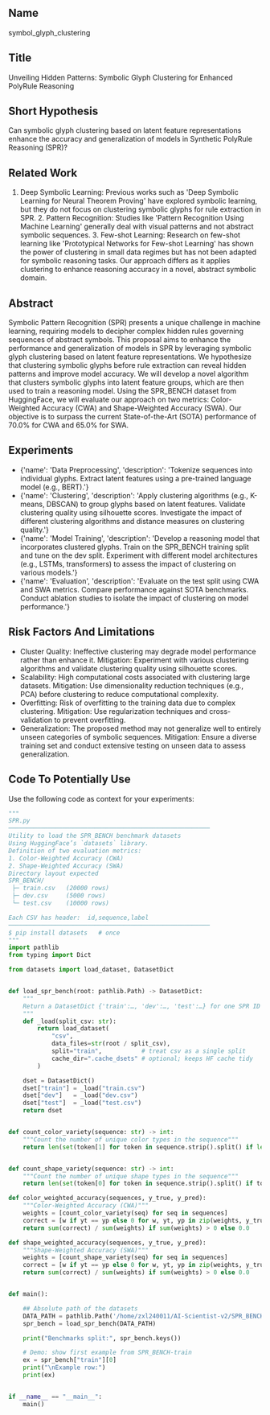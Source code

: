 ## Name

symbol_glyph_clustering

## Title

Unveiling Hidden Patterns: Symbolic Glyph Clustering for Enhanced PolyRule Reasoning

## Short Hypothesis

Can symbolic glyph clustering based on latent feature representations enhance the accuracy and generalization of models in Synthetic PolyRule Reasoning (SPR)?

## Related Work

1. Deep Symbolic Learning: Previous works such as 'Deep Symbolic Learning for Neural Theorem Proving' have explored symbolic learning, but they do not focus on clustering symbolic glyphs for rule extraction in SPR. 2. Pattern Recognition: Studies like 'Pattern Recognition Using Machine Learning' generally deal with visual patterns and not abstract symbolic sequences. 3. Few-shot Learning: Research on few-shot learning like 'Prototypical Networks for Few-shot Learning' has shown the power of clustering in small data regimes but has not been adapted for symbolic reasoning tasks. Our approach differs as it applies clustering to enhance reasoning accuracy in a novel, abstract symbolic domain.

## Abstract

Symbolic Pattern Recognition (SPR) presents a unique challenge in machine learning, requiring models to decipher complex hidden rules governing sequences of abstract symbols. This proposal aims to enhance the performance and generalization of models in SPR by leveraging symbolic glyph clustering based on latent feature representations. We hypothesize that clustering symbolic glyphs before rule extraction can reveal hidden patterns and improve model accuracy. We will develop a novel algorithm that clusters symbolic glyphs into latent feature groups, which are then used to train a reasoning model. Using the SPR_BENCH dataset from HuggingFace, we will evaluate our approach on two metrics: Color-Weighted Accuracy (CWA) and Shape-Weighted Accuracy (SWA). Our objective is to surpass the current State-of-the-Art (SOTA) performance of 70.0% for CWA and 65.0% for SWA.

## Experiments

- {'name': 'Data Preprocessing', 'description': 'Tokenize sequences into individual glyphs. Extract latent features using a pre-trained language model (e.g., BERT).'}
- {'name': 'Clustering', 'description': 'Apply clustering algorithms (e.g., K-means, DBSCAN) to group glyphs based on latent features. Validate clustering quality using silhouette scores. Investigate the impact of different clustering algorithms and distance measures on clustering quality.'}
- {'name': 'Model Training', 'description': 'Develop a reasoning model that incorporates clustered glyphs. Train on the SPR_BENCH training split and tune on the dev split. Experiment with different model architectures (e.g., LSTMs, transformers) to assess the impact of clustering on various models.'}
- {'name': 'Evaluation', 'description': 'Evaluate on the test split using CWA and SWA metrics. Compare performance against SOTA benchmarks. Conduct ablation studies to isolate the impact of clustering on model performance.'}

## Risk Factors And Limitations

- Cluster Quality: Ineffective clustering may degrade model performance rather than enhance it. Mitigation: Experiment with various clustering algorithms and validate clustering quality using silhouette scores.
- Scalability: High computational costs associated with clustering large datasets. Mitigation: Use dimensionality reduction techniques (e.g., PCA) before clustering to reduce computational complexity.
- Overfitting: Risk of overfitting to the training data due to complex clustering. Mitigation: Use regularization techniques and cross-validation to prevent overfitting.
- Generalization: The proposed method may not generalize well to entirely unseen categories of symbolic sequences. Mitigation: Ensure a diverse training set and conduct extensive testing on unseen data to assess generalization.

## Code To Potentially Use

Use the following code as context for your experiments:

```python
"""
SPR.py
────────────────────────────────────────────────────────
Utility to load the SPR_BENCH benchmark datasets
Using HuggingFace’s `datasets` library.
Definition of two evaluation metrics:
1. Color-Weighted Accuracy (CWA)
2. Shape-Weighted Accuracy (SWA)
Directory layout expected
SPR_BENCH/
 ├─ train.csv   (20000 rows)
 ├─ dev.csv     (5000 rows)
 └─ test.csv    (10000 rows)

Each CSV has header:  id,sequence,label
────────────────────────────────────────────────────────
$ pip install datasets   # once
"""
import pathlib
from typing import Dict

from datasets import load_dataset, DatasetDict                                         # <- no pandas import


def load_spr_bench(root: pathlib.Path) -> DatasetDict:
    """
    Return a DatasetDict {'train':…, 'dev':…, 'test':…} for one SPR ID folder.
    """
    def _load(split_csv: str):
        return load_dataset(
            "csv",
            data_files=str(root / split_csv),
            split="train",           # treat csv as a single split
            cache_dir=".cache_dsets" # optional; keeps HF cache tidy
        )

    dset = DatasetDict()
    dset["train"] = _load("train.csv")
    dset["dev"]   = _load("dev.csv")
    dset["test"]  = _load("test.csv")
    return dset


def count_color_variety(sequence: str) -> int:
    """Count the number of unique color types in the sequence"""
    return len(set(token[1] for token in sequence.strip().split() if len(token) > 1))


def count_shape_variety(sequence: str) -> int:
    """Count the number of unique shape types in the sequence"""
    return len(set(token[0] for token in sequence.strip().split() if token))

def color_weighted_accuracy(sequences, y_true, y_pred):
    """Color-Weighted Accuracy (CWA)"""
    weights = [count_color_variety(seq) for seq in sequences]
    correct = [w if yt == yp else 0 for w, yt, yp in zip(weights, y_true, y_pred)]
    return sum(correct) / sum(weights) if sum(weights) > 0 else 0.0

def shape_weighted_accuracy(sequences, y_true, y_pred):
    """Shape-Weighted Accuracy (SWA)"""
    weights = [count_shape_variety(seq) for seq in sequences]
    correct = [w if yt == yp else 0 for w, yt, yp in zip(weights, y_true, y_pred)]
    return sum(correct) / sum(weights) if sum(weights) > 0 else 0.0


def main():

    ## Absolute path of the datasets
    DATA_PATH = pathlib.Path('/home/zxl240011/AI-Scientist-v2/SPR_BENCH/')
    spr_bench = load_spr_bench(DATA_PATH)

    print("Benchmarks split:", spr_bench.keys())

    # Demo: show first example from SPR_BENCH‑train
    ex = spr_bench["train"][0]
    print("\nExample row:")
    print(ex)          


if __name__ == "__main__":
    main()

```

